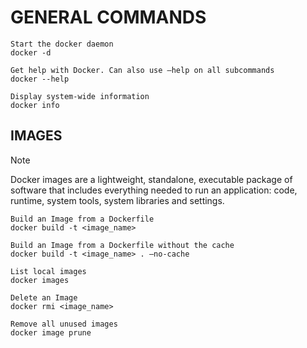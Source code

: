 # GENERAL COMMANDS

~~~~~~~~~~~~~~~~~~~~~~~~
Start the docker daemon
docker -d

Get help with Docker. Can also use –help on all subcommands
docker --help

Display system-wide information
docker info
~~~~~~~~~~~~~~~~~~~~~~~~

## IMAGES

> [!NOTE]
> Docker images are a lightweight, standalone, executable package
of software that includes everything needed to run an application:
code, runtime, system tools, system libraries and settings.

~~~~~~~~~~~~~~~~~~~~~~~~
Build an Image from a Dockerfile
docker build -t <image_name>

Build an Image from a Dockerfile without the cache
docker build -t <image_name> . –no-cache

List local images
docker images

Delete an Image
docker rmi <image_name>

Remove all unused images
docker image prune
~~~~~~~~~~~~~~~~~~~~~~~~
